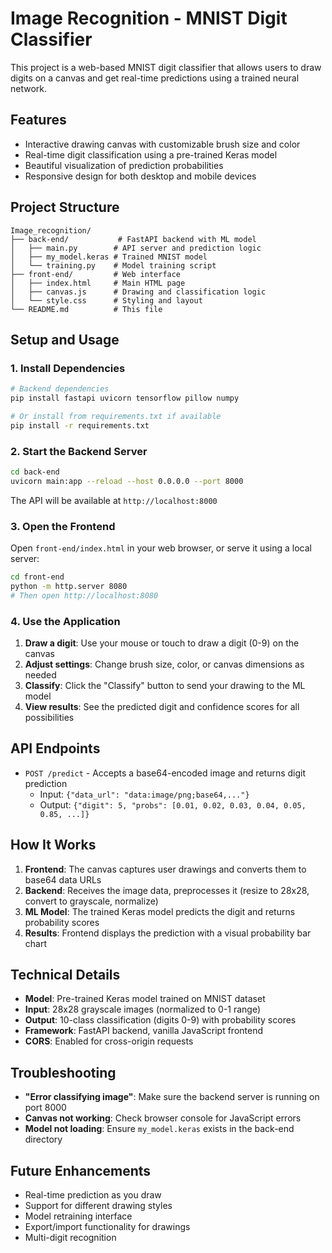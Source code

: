 # Image Recognition - MNIST Digit Classifier

This project is a web-based MNIST digit classifier that allows users to draw digits on a canvas and get real-time predictions using a trained neural network.

## Features

- Interactive drawing canvas with customizable brush size and color
- Real-time digit classification using a pre-trained Keras model
- Beautiful visualization of prediction probabilities
- Responsive design for both desktop and mobile devices

## Project Structure

```
Image_recognition/
├── back-end/           # FastAPI backend with ML model
│   ├── main.py        # API server and prediction logic
│   ├── my_model.keras # Trained MNIST model
│   └── training.py    # Model training script
├── front-end/         # Web interface
│   ├── index.html     # Main HTML page
│   ├── canvas.js      # Drawing and classification logic
│   └── style.css      # Styling and layout
└── README.md          # This file
```

## Setup and Usage

### 1. Install Dependencies

```bash
# Backend dependencies
pip install fastapi uvicorn tensorflow pillow numpy

# Or install from requirements.txt if available
pip install -r requirements.txt
```

### 2. Start the Backend Server

```bash
cd back-end
uvicorn main:app --reload --host 0.0.0.0 --port 8000
```

The API will be available at `http://localhost:8000`

### 3. Open the Frontend

Open `front-end/index.html` in your web browser, or serve it using a local server:

```bash
cd front-end
python -m http.server 8080
# Then open http://localhost:8080
```

### 4. Use the Application

1. **Draw a digit**: Use your mouse or touch to draw a digit (0-9) on the canvas
2. **Adjust settings**: Change brush size, color, or canvas dimensions as needed
3. **Classify**: Click the "Classify" button to send your drawing to the ML model
4. **View results**: See the predicted digit and confidence scores for all possibilities

## API Endpoints

- `POST /predict` - Accepts a base64-encoded image and returns digit prediction
  - Input: `{"data_url": "data:image/png;base64,..."}`
  - Output: `{"digit": 5, "probs": [0.01, 0.02, 0.03, 0.04, 0.05, 0.85, ...]}`

## How It Works

1. **Frontend**: The canvas captures user drawings and converts them to base64 data URLs
2. **Backend**: Receives the image data, preprocesses it (resize to 28x28, convert to grayscale, normalize)
3. **ML Model**: The trained Keras model predicts the digit and returns probability scores
4. **Results**: Frontend displays the prediction with a visual probability bar chart

## Technical Details

- **Model**: Pre-trained Keras model trained on MNIST dataset
- **Input**: 28x28 grayscale images (normalized to 0-1 range)
- **Output**: 10-class classification (digits 0-9) with probability scores
- **Framework**: FastAPI backend, vanilla JavaScript frontend
- **CORS**: Enabled for cross-origin requests

## Troubleshooting

- **"Error classifying image"**: Make sure the backend server is running on port 8000
- **Canvas not working**: Check browser console for JavaScript errors
- **Model not loading**: Ensure `my_model.keras` exists in the back-end directory

## Future Enhancements

- Real-time prediction as you draw
- Support for different drawing styles
- Model retraining interface
- Export/import functionality for drawings
- Multi-digit recognition 

